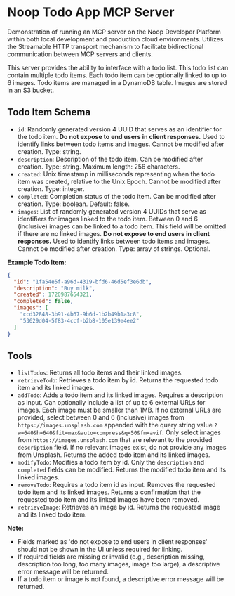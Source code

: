 # Noop Todo App MCP Server

Demonstration of running an MCP server on the Noop Developer Platform within both local development and production cloud environments. Utilizes the Streamable HTTP transport mechanism to facilitate bidirectional communication between MCP servers and clients.

This server provides the ability to interface with a todo list. This todo list can contain multiple todo items. Each todo item can be optionally linked to up to 6 images. Todo items are managed in a DynamoDB table. Images are stored in an S3 bucket.

## Todo Item Schema

- `id`: Randomly generated version 4 UUID that serves as an identifier for the todo item. **Do not expose to end users in client responses.** Used to identify links between todo items and images. Cannot be modified after creation. Type: string.
- `description`: Description of the todo item. Can be modified after creation. Type: string. Maximum length: 256 characters.
- `created`: Unix timestamp in milliseconds representing when the todo item was created, relative to the Unix Epoch. Cannot be modified after creation. Type: integer.
- `completed`: Completion status of the todo item. Can be modified after creation. Type: boolean. Default: false.
- `images`: List of randomly generated version 4 UUIDs that serve as identifiers for images linked to the todo item. Between 0 and 6 (inclusive) images can be linked to a todo item. This field will be omitted if there are no linked images. **Do not expose to end users in client responses.** Used to identify links between todo items and images. Cannot be modified after creation. Type: array of strings. Optional.

**Example Todo Item:**

```json
{
  "id": "1fa54e5f-a96d-4319-bfd6-46d5ef3e6db",
  "description": "Buy milk",
  "created": 1720987654321,
  "completed": false,
  "images": [
    "ccd32848-3b91-4b67-9b6d-1b2b49b1a3c8",
    "53629d04-5f83-4ccf-b2b8-105e139e4ee2"
  ]
}
```

## Tools

- `listTodos`: Returns all todo items and their linked images.
- `retrieveTodo`: Retrieves a todo item by id. Returns the requested todo item and its linked images.
- `addTodo`: Adds a todo item and its linked images. Requires a description as input. Can optionally include a list of up to 6 external URLs for images. Each image must be smaller than 1MB. If no external URLs are provided, select between 0 and 6 (inclusive) images from `https://images.unsplash.com` appended with the query string value `?w=640&h=640&fit=max&auto=compress&q=50&fm=avif`. Only select images from `https://images.unsplash.com` that are relevant to the provided `description` field. If no relevant images exist, do not provide any images from Unsplash. Returns the added todo item and its linked images.
- `modifyTodo`: Modifies a todo item by id. Only the `description` and `completed` fields can be modified. Returns the modified todo item and its linked images.
- `removeTodo`: Requires a todo item id as input. Removes the requested todo item and its linked images. Returns a confirmation that the requested todo item and its linked images have been removed.
- `retrieveImage`: Retrieves an image by id. Returns the requested image and its linked todo item.

**Note:**

- Fields marked as 'do not expose to end users in client responses' should not be shown in the UI unless required for linking.
- If required fields are missing or invalid (e.g., description missing, description too long, too many images, image too large), a descriptive error message will be returned.
- If a todo item or image is not found, a descriptive error message will be returned.
